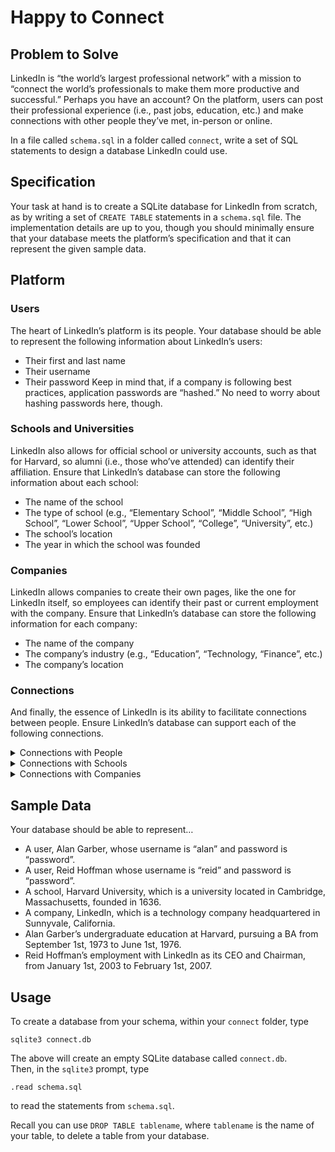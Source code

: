 # Happy to Connect
## Problem to Solve
LinkedIn is “the world’s largest professional network” with a mission to “connect the world’s professionals to make them more productive and successful.” Perhaps you have an account? On the platform, users can post their professional experience (i.e., past jobs, education, etc.) and make connections with other people they’ve met, in-person or online.

In a file called `schema.sql` in a folder called `connect`, write a set of SQL statements to design a database LinkedIn could use.

## Specification
Your task at hand is to create a SQLite database for LinkedIn from scratch, as by writing a set of `CREATE TABLE` statements in a `schema.sql` file. The implementation details are up to you, though you should minimally ensure that your database meets the platform’s specification and that it can represent the given sample data.

## Platform

### Users
The heart of LinkedIn’s platform is its people. Your database should be able to represent the following information about LinkedIn’s users:

- Their first and last name
- Their username
- Their password
Keep in mind that, if a company is following best practices, application passwords are “hashed.” No need to worry about hashing passwords here, though.

### Schools and Universities
LinkedIn also allows for official school or university accounts, such as that for Harvard, so alumni (i.e., those who’ve attended) can identify their affiliation. Ensure that LinkedIn’s database can store the following information about each school:

- The name of the school
- The type of school (e.g., “Elementary School”, “Middle School”, “High School”, “Lower School”, “Upper School”, “College”, “University”, etc.)
- The school’s location
- The year in which the school was founded

### Companies
LinkedIn allows companies to create their own pages, like the one for LinkedIn itself, so employees can identify their past or current employment with the company. Ensure that LinkedIn’s database can store the following information for each company:

- The name of the company
- The company’s industry (e.g., “Education”, “Technology, “Finance”, etc.)
- The company’s location

### Connections
And finally, the essence of LinkedIn is its ability to facilitate connections between people. Ensure LinkedIn’s database can support each of the following connections.

<details>
<summary>Connections with People</summary>
LinkedIn’s database should be able to represent mutual (reciprocal, two-way) connections between users. No need to worry about one-way connections, such as user A “following” user B without user B “following” user A.
</details>

<details>
<summary>Connections with Schools</summary>
A user should be able to create an affiliation with a given school. And similarly, that school should be able to find its alumni. Additionally, allow a user to define:

- The start date of their affiliation (i.e., when they started to attend the school)
- The end date of their affiliation (i.e., when they graduated), if applicable
- The type of degree earned/pursued (e.g., “BA”, “MA”, “PhD”, etc.)
</details>

<details>
<summary>Connections with Companies</summary>
A user should be able to create an affiliation with a given company. And similarly, a company should be able to find its current and past employees. Additionally, allow a user to define:

- The start date of their affiliation (i.e., the date they began work with the company)
- The end date of their affiliation (i.e., when left the company), if applicable
- The title they held while affiliated with the company
</details>

## Sample Data
Your database should be able to represent…

- A user, Alan Garber, whose username is “alan” and password is “password”.
- A user, Reid Hoffman whose username is “reid” and password is “password”.
- A school, Harvard University, which is a university located in Cambridge, Massachusetts, founded in 1636.
- A company, LinkedIn, which is a technology company headquartered in Sunnyvale, California.
- Alan Garber’s undergraduate education at Harvard, pursuing a BA from September 1st, 1973 to June 1st, 1976.
- Reid Hoffman’s employment with LinkedIn as its CEO and Chairman, from January 1st, 2003 to February 1st, 2007.

## Usage
To create a database from your schema, within your `connect` folder, type
```
sqlite3 connect.db
```
The above will create an empty SQLite database called `connect.db`.  
Then, in the `sqlite3` prompt, type
```
.read schema.sql
```
to read the statements from `schema.sql`.

Recall you can use `DROP TABLE tablename`, where `tablename` is the name of your table, to delete a table from your database.